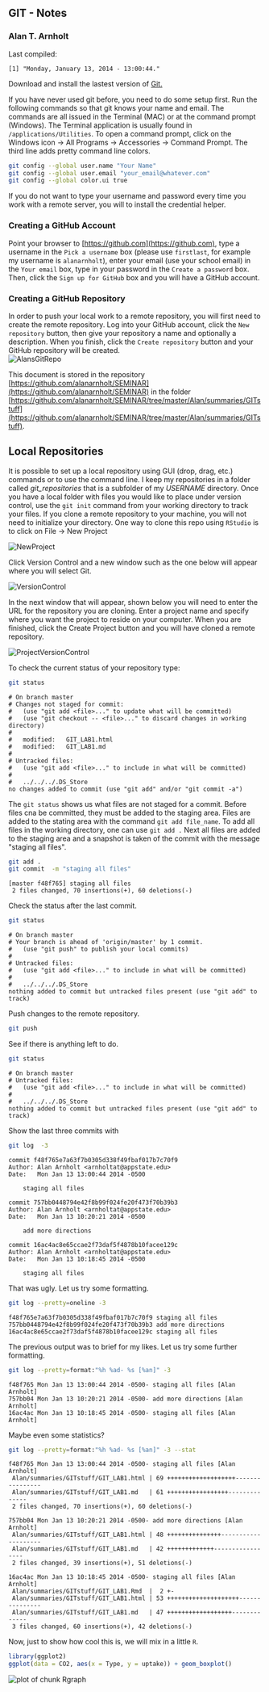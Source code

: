 
## GIT - Notes
### Alan T. Arnholt

Last compiled:

```
[1] "Monday, January 13, 2014 - 13:00:44."
```


Download and install the lastest version of [Git.](http://git-scm.com/downloads)






If you have never used git before, you need to do some setup first.  Run the following
commands so that git knows your name and email.  The commands are all issued in the
Terminal (MAC) or at the command prompt (Windows).  The Terminal application is 
usually found in `/applications/Utilities`.  To open a command prompt, click on the 
Windows icon -> All Programs -> Accessories -> Command Prompt.  The third line adds 
pretty command line colors.  



```bash
git config --global user.name "Your Name"
git config --global user.email "your_email@whatever.com"
git config --global color.ui true
```


If you do not want to type your username and password every time you work with a remote server, you will to install the credential helper.

### Creating a GitHub Account

Point your browser to [https://github.com](https://github.com),
type a username in the `Pick a username` box (please use `firstlast`, for example my username is `alanarnholt`), enter your email (use your school email) in the `Your email` box, type in your password in the `Create a password` box. Then, click the `Sign up for GitHub` box and you will have a GitHub account.


### Creating a GitHub Repository

In order to push your local work to a remote repository, you will first need to create
the remote repository. Log into your GitHub account, click the `New repository` button,
then give your repository a name and optionally a description.  When you finish, click 
the `Create repository` button and your GitHub repository will be created.  
![AlansGitRepo](./images/CreateGitRepo.png)


This document is stored in the repository [https://github.com/alanarnholt/SEMINAR](https://github.com/alanarnholt/SEMINAR) in the folder [https://github.com/alanarnholt/SEMINAR/tree/master/Alan/summaries/GITstuff](https://github.com/alanarnholt/SEMINAR/tree/master/Alan/summaries/GITstuff). 

## Local Repositories

It is possible to set up a local repository using GUI (drop, drag, etc.) commands or to
use the command line.  I keep my repositories in a folder called *git_repositories* that
is a subfolder of my *USERNAME* directory.  Once you have a local folder with files you
would like to place under version control, use the `git init` command from your working
directory to track your files.  If you clone a remote repository to your machine, you 
will not need to initialize your directory.  One way to clone this repo using `RStudio` is 
to click on File -> New Project 

![NewProject](./images/NewProject.png)

Click Version Control and a new window such as the one below will appear where you will select Git.

![VersionControl](./images/VersionControl.png)

In the next window that will appear, shown below you will need to enter the URL for the repository you are cloning.  Enter a project name and specify where you want the project to reside on your computer.  When you are finished, click the Create Project button and you will have cloned a remote repository.

![ProjectVersionControl](./images/ProjectVersionControl.png)


To check the current status of your repository type:

```bash
git status
```

```
# On branch master
# Changes not staged for commit:
#   (use "git add <file>..." to update what will be committed)
#   (use "git checkout -- <file>..." to discard changes in working directory)
#
#	modified:   GIT_LAB1.html
#	modified:   GIT_LAB1.md
#
# Untracked files:
#   (use "git add <file>..." to include in what will be committed)
#
#	../../../.DS_Store
no changes added to commit (use "git add" and/or "git commit -a")
```

The `git status` shows us what files are not staged for a commit.  Before files cna be
committed, they must be added to the staging area.  Files are added to the stating area
with the command `git add file_name`.  To add all files in the working directory, one
can use `git add .`  Next all files are added to the staging area and a snapshot is 
taken of the commit with the message "staging all files".

```bash
git add .
git commit  -m "staging all files"
```

```
[master f48f765] staging all files
 2 files changed, 70 insertions(+), 60 deletions(-)
```


Check the status after the last commit.

```bash
git status
```

```
# On branch master
# Your branch is ahead of 'origin/master' by 1 commit.
#   (use "git push" to publish your local commits)
#
# Untracked files:
#   (use "git add <file>..." to include in what will be committed)
#
#	../../../.DS_Store
nothing added to commit but untracked files present (use "git add" to track)
```

Push changes to the remote repository. 

```bash
git push
```

See if there is anything left to do.

```bash
git status
```

```
# On branch master
# Untracked files:
#   (use "git add <file>..." to include in what will be committed)
#
#	../../../.DS_Store
nothing added to commit but untracked files present (use "git add" to track)
```

Show the last three commits with

```bash
git log  -3
```

```
commit f48f765e7a63f7b0305d338f49fbaf017b7c70f9
Author: Alan Arnholt <arnholtat@appstate.edu>
Date:   Mon Jan 13 13:00:44 2014 -0500

    staging all files

commit 757bb0448794e42f8b99f024fe20f473f70b39b3
Author: Alan Arnholt <arnholtat@appstate.edu>
Date:   Mon Jan 13 10:20:21 2014 -0500

    add more directions

commit 16ac4ac8e65ccae2f73daf5f4878b10facee129c
Author: Alan Arnholt <arnholtat@appstate.edu>
Date:   Mon Jan 13 10:18:45 2014 -0500

    staging all files
```


That was ugly. Let us try some formatting.


```bash
git log --pretty=oneline -3
```

```
f48f765e7a63f7b0305d338f49fbaf017b7c70f9 staging all files
757bb0448794e42f8b99f024fe20f473f70b39b3 add more directions
16ac4ac8e65ccae2f73daf5f4878b10facee129c staging all files
```


The previous output was to brief for my likes.  Let us try some further formatting.


```bash
git log --pretty=format:"%h %ad- %s [%an]" -3
```

```
f48f765 Mon Jan 13 13:00:44 2014 -0500- staging all files [Alan Arnholt]
757bb04 Mon Jan 13 10:20:21 2014 -0500- add more directions [Alan Arnholt]
16ac4ac Mon Jan 13 10:18:45 2014 -0500- staging all files [Alan Arnholt]
```


Maybe even some statistics?


```bash
git log --pretty=format:"%h %ad- %s [%an]" -3 --stat
```

```
f48f765 Mon Jan 13 13:00:44 2014 -0500- staging all files [Alan Arnholt]
 Alan/summaries/GITstuff/GIT_LAB1.html | 69 +++++++++++++++++++----------------
 Alan/summaries/GITstuff/GIT_LAB1.md   | 61 +++++++++++++++++--------------
 2 files changed, 70 insertions(+), 60 deletions(-)

757bb04 Mon Jan 13 10:20:21 2014 -0500- add more directions [Alan Arnholt]
 Alan/summaries/GITstuff/GIT_LAB1.html | 48 +++++++++++++++--------------------
 Alan/summaries/GITstuff/GIT_LAB1.md   | 42 +++++++++++++-----------------
 2 files changed, 39 insertions(+), 51 deletions(-)

16ac4ac Mon Jan 13 10:18:45 2014 -0500- staging all files [Alan Arnholt]
 Alan/summaries/GITstuff/GIT_LAB1.Rmd  |  2 +-
 Alan/summaries/GITstuff/GIT_LAB1.html | 53 ++++++++++++++++++++---------------
 Alan/summaries/GITstuff/GIT_LAB1.md   | 47 ++++++++++++++++++-------------
 3 files changed, 60 insertions(+), 42 deletions(-)
```


Now, just to show how cool this is, we will mix in a little `R`.


```r
library(ggplot2)
ggplot(data = CO2, aes(x = Type, y = uptake)) + geom_boxplot()
```

<img src="figure/Rgraph.png" title="plot of chunk Rgraph" alt="plot of chunk Rgraph" style="display: block; margin: auto;" />

